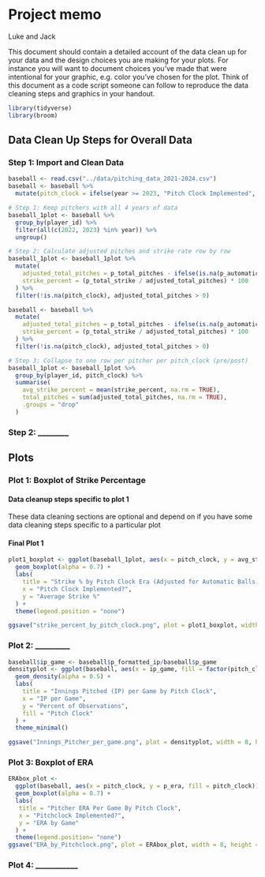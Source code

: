 Project memo
================
Luke and Jack

This document should contain a detailed account of the data clean up for
your data and the design choices you are making for your plots. For
instance you will want to document choices you’ve made that were
intentional for your graphic, e.g. color you’ve chosen for the plot.
Think of this document as a code script someone can follow to reproduce
the data cleaning steps and graphics in your handout.

``` r
library(tidyverse)
library(broom)
```

## Data Clean Up Steps for Overall Data

### Step 1: Import and Clean Data

``` r
baseball <- read.csv("../data/pitching_data_2021-2024.csv")
baseball <- baseball %>%
  mutate(pitch_clock = ifelse(year >= 2023, "Pitch Clock Implemented", "Pre Pitch Clock Implementation"))

# Step 1: Keep pitchers with all 4 years of data
baseball_1plot <- baseball %>%
  group_by(player_id) %>%
  filter(all(c(2022, 2023) %in% year)) %>%
  ungroup()

# Step 2: Calculate adjusted pitches and strike rate row by row
baseball_1plot <- baseball_1plot %>%
  mutate(
    adjusted_total_pitches = p_total_pitches - ifelse(is.na(p_automatic_ball), 0, p_automatic_ball),
    strike_percent = (p_total_strike / adjusted_total_pitches) * 100
  ) %>%
  filter(!is.na(pitch_clock), adjusted_total_pitches > 0)

baseball <- baseball %>%
  mutate(
    adjusted_total_pitches = p_total_pitches - ifelse(is.na(p_automatic_ball), 0, p_automatic_ball),
    strike_percent = (p_total_strike / adjusted_total_pitches) * 100
  ) %>%
  filter(!is.na(pitch_clock), adjusted_total_pitches > 0)

# Step 3: Collapse to one row per pitcher per pitch_clock (pre/post)
baseball_1plot <- baseball_1plot %>%
  group_by(player_id, pitch_clock) %>%
  summarise(
    avg_strike_percent = mean(strike_percent, na.rm = TRUE),
    total_pitches = sum(adjusted_total_pitches, na.rm = TRUE),
    .groups = "drop"
  )
```

### Step 2: \_\_\_\_\_\_\_\_

## Plots

### Plot 1: Boxplot of Strike Percentage

#### Data cleanup steps specific to plot 1

These data cleaning sections are optional and depend on if you have some
data cleaning steps specific to a particular plot

#### Final Plot 1

``` r
plot1_boxplot <- ggplot(baseball_1plot, aes(x = pitch_clock, y = avg_strike_percent, fill = pitch_clock)) +
  geom_boxplot(alpha = 0.7) +
  labs(
    title = "Strike % by Pitch Clock Era (Adjusted for Automatic Balls)",
    x = "Pitch Clock Implemented?",
    y = "Average Strike %"
  ) +
  theme(legend.position = "none")

ggsave("strike_percent_by_pitch_clock.png", plot = plot1_boxplot, width = 8, height = 6)
```

### Plot 2: \_\_\_\_\_\_\_\_\_

``` r
baseball$ip_game <- baseball$p_formatted_ip/baseball$p_game
densityplot <- ggplot(baseball, aes(x = ip_game, fill = factor(pitch_clock))) +
  geom_density(alpha = 0.5) +
  labs(
    title = "Innings Pitched (IP) per Game by Pitch Clock",
    x = "IP per Game",
    y = "Percent of Observations",
    fill = "Pitch Clock"
  ) +
  theme_minimal()

ggsave("Innings_Pitcher_per_game.png", plot = densityplot, width = 8, height = 6)
```

### Plot 3: Boxplot of ERA

``` r
ERAbox_plot <-
  ggplot(baseball, aes(x = pitch_clock, y = p_era, fill = pitch_clock)) +
  geom_boxplot(alpha = 0.7) +
  labs(
   title = "Pitcher ERA Per Game By Pitch Clock", 
   x = "Pitchclock Implemented?",
   y = "ERA by Game"
  ) +
  theme(legend.position= "none")
ggsave("ERA_by_Pitchclock.png", plot = ERAbox_plot, width = 8, height = 6)
```

### Plot 4: \_\_\_\_\_\_\_\_\_\_\_
